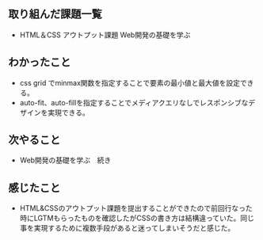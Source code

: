 ## 取り組んだ課題一覧 
- HTML＆CSS アウトプット課題 Web開発の基礎を学ぶ
## わかったこと
- css grid でminmax関数を指定することで要素の最小値と最大値を設定できる。
- auto-fit、auto-fillを指定することでメディアクエリなしでレスポンシブなデザインを実現できる。
## 次やること  
- Web開発の基礎を学ぶ　続き
## 感じたこと 
- HTML&CSSのアウトプット課題を提出することができたので前回行なった時にLGTMもらったものを確認したがCSSの書き方は結構違っていた。同じ事を実現するために複数手段があると迷ってしまいそうだと感じた。       